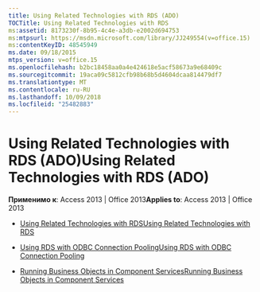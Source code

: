 ```yaml
---
title: Using Related Technologies with RDS (ADO)
TOCTitle: Using Related Technologies with RDS
ms:assetid: 8173230f-8b95-4c4e-a3db-e2002d694753
ms:mtpsurl: https://msdn.microsoft.com/library/JJ249554(v=office.15)
ms:contentKeyID: 48545949
ms.date: 09/18/2015
mtps_version: v=office.15
ms.openlocfilehash: b2bc18458aa0a4e424618e5acf58673a9e68409c
ms.sourcegitcommit: 19aca09c5812cfb98b68b5d4604dcaa814479df7
ms.translationtype: MT
ms.contentlocale: ru-RU
ms.lasthandoff: 10/09/2018
ms.locfileid: "25482883"
---
```

# <a name="using-related-technologies-with-rds-ado"></a><span data-ttu-id="1209e-102">Using Related Technologies with RDS (ADO)</span><span class="sxs-lookup"><span data-stu-id="1209e-102">Using Related Technologies with RDS (ADO)</span></span>


<span data-ttu-id="1209e-103">**Применимо к**: Access 2013 | Office 2013</span><span class="sxs-lookup"><span data-stu-id="1209e-103">**Applies to**: Access 2013 | Office 2013</span></span>



  - [<span data-ttu-id="1209e-104">Using Related Technologies with RDS</span><span class="sxs-lookup"><span data-stu-id="1209e-104">Using Related Technologies with RDS</span></span>](using-related-technologies-with-rds.md)

  - [<span data-ttu-id="1209e-105">Using RDS with ODBC Connection Pooling</span><span class="sxs-lookup"><span data-stu-id="1209e-105">Using RDS with ODBC Connection Pooling</span></span>](using-rds-with-odbc-connection-pooling.md)

  - [<span data-ttu-id="1209e-106">Running Business Objects in Component Services</span><span class="sxs-lookup"><span data-stu-id="1209e-106">Running Business Objects in Component Services</span></span>](running-business-objects-in-component-services.md)

